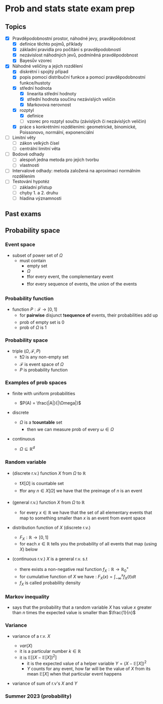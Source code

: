 # Prob and stats state exam prep

## Topics

- [x] Pravděpodobnostní prostor, náhodné jevy, pravděpodobnost
  - [x] definice těchto pojmů, příklady
  - [x] základní pravidla pro počítání s pravděpodobností
  - [x] nezávislost náhodných jevů, podmíněná pravděpodobnost
  - [x] Bayesův vzorec
- [x] Náhodné veličiny a jejich rozdělení
  - [x] diskrétní i spojitý případ
  - [x] popis pomocí distribuční funkce a pomocí pravděpodobnostní funkce/hustoty
  - [x] střední hodnota
    - [x] linearita střední hodnoty
    - [x] střední hodnota součinu nezávislých veličin
    - [x] Markovova nerovnost
  - [x] rozptyl
    - [x] definice
    - [ ] vzorec pro rozptyl součtu (závislých či nezávislých veličin)
  - [x] práce s konkrétními rozděleními: geometrické, binomické, Poissonovo, normální, exponenciální
- [ ] Limitní věty
  - [ ] zákon velkých čísel
  - [ ] centrální limitní věta
- [ ] Bodové odhady
  - [ ] alespoň jedna metoda pro jejich tvorbu
  - [ ] vlastnosti
- [ ] Intervalové odhady: metoda založená na aproximaci normálním rozdělením
- [ ] Testování hypotéz
  - [ ] základní přístup
  - [ ] chyby 1. a 2. druhu
  - [ ] hladina významnosti

## Past exams

## Probability space

### Event space

- subset of power set of $\Omega$
  - must contain
    - empty set
    - $\Omega$
    - ❗for every event, the complementary event
    - ❗for every sequence of events, the union of the events

### Probability function

- function $P : \mathcal{F} \rightarrow [0,1]$
  - for **pairwise** disjunct ❗**sequence of** events, their probabilities add up
  - prob of empty set is 0
  - prob of $\Omega$ is 1

### Probability space

- triple $(\Omega,\mathcal{F},P)$
  - ❗$\Omega$ is any non-empty set
  - $\mathcal{F}$ is event space of $\Omega$
  - $P$ is probability function

### Examples of prob spaces

- finite with uniform probabilities
  - $P(A) = \frac{|A|}{|\Omega|}$

- discrete
  - $\Omega$ is a ❗**countable** set
    - then we can measure prob of every $\omega \in \Omega$

- continuous
  - $\Omega \subseteq \mathbb{R}^d$

### Random variable

- (discrete r.v.) function $X$ from $\Omega$ to $\mathbb{R}$
  - ❗$X[\Omega]$ is countable set
  - ❗for any $n \in X[\Omega]$ we have that the preimage of $n$ is an event

- (general r.v.) function $X$ from $\Omega$ to $\mathbb{R}$
  - for every $x \in \mathbb{R}$ we have that the set of all elementary events that map to something smaller than $x$ is an event from event space

- distribution function of $X$ (discrete r.v.)
  - $F_X : \mathbb{R} \rightarrow [0,1]$
  - for each $x \in \mathbb{R}$ tells you the probability of all events that map (using $X$) below

- (continuous r.v.) $X$ is a general r.v. s.t
  - there exists a non-negative real function $f_X : \mathbb{R} \rightarrow \mathbb{R}_0^+$
  - for cumulative function of $X$ we have : $F_X(x) = \int_{-\infty}^xf_X(t)dt$
  - $f_X$ is called probability density

### Markov inequality

- says that the probability that a random variable $X$ has value $x$ greater than $n$ times the expected value is smaller than $\frac{1}{n}$

### Variance

- variance of a r.v. $X$
  - $var(X)$
  - it is a particular number $k \in \mathbb{R}$
  - it is $\mathbb{E}[(X-\mathbb{E}[X])^2]$
    - it is the expected value of a helper variable $Y= (X - \mathbb{E}[X])^2$
    - $Y$ counts for any event, how far will be the value of $X$ from its mean $\mathbb{E}[X]$ when that particular event happens

- variance of sum of r.v's $X$ and $Y$

### Summer 2023 (probability)

